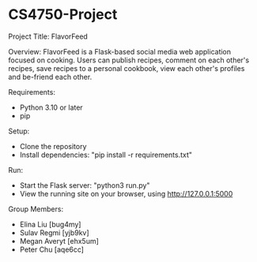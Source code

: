 # CS4750-Project

Project Title: FlavorFeed

Overview: FlavorFeed is a Flask-based social media web application focused on cooking. Users can publish recipes, comment on each other's recipes, save recipes to a personal cookbook, view each other's profiles and be-friend each other.

Requirements:
+ Python 3.10 or later
+ pip

Setup:
+ Clone the repository
+ Install dependencies: "pip install -r requirements.txt"

Run:
+ Start the Flask server: "python3 run.py"
+ View the running site on your browser, using http://127.0.0.1:5000

Group Members: 
+ Elina Liu [bug4my]
+ Sulav Regmi [yjb9kv]
+ Megan Averyt [ehx5um]
+ Peter Chu [aqe6cc]